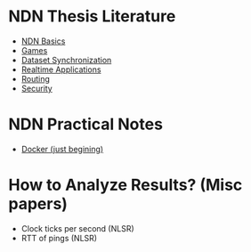 # NDN Thesis Literature
- [NDN Basics](./NDN-basics.md)
- [Games](./games.md)
- [Dataset Synchronization](./dataset-sync.md)
- [Realtime Applications](./realtime.md)
- [Routing](./routing.md)
- [Security](./security.md)

# NDN Practical Notes
- [Docker (just begining)](./docker.md)

# How to Analyze Results? (Misc papers)
- Clock ticks per second (NLSR)
- RTT of pings (NLSR)



